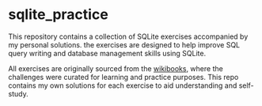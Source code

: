 # sqlite_practice
This repository contains a collection of SQLite exercises accompanied by my personal solutions. the exercises are designed to help improve SQL query writing and database management skills using SQLite.

All exercises are originally sourced from the [wikibooks](https://en.wikibooks.org/wiki/SQL_Exercises), where the challenges were curated for learning and practice purposes. This repo contains my own solutions for each exercise to aid understanding and self-study.

